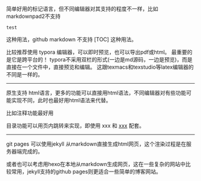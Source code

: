 简单好用的标记语言，但不同编辑器对其支持的程度不一样，比如markdownpad2不支持
```
test
```
这种用法，github markdown 不支持 [TOC] 这种用法。

比较推荐使用 typora 编辑器，可以即时预览，也可以导出pdf或html。
最重要的是它是跨平台的！
typora不采用双栏的形式(一边是md源码，一边是预览)，而是直接在一个文件中，直接预览和编辑。
这跟texmacs和texstudio等latex编辑器的不同是一样的。

---

原生支持 html语言，更多的功能可以直接用html语法，不同编辑器对有些功能可能实现不同，此时也最好用html语法来代替。

比如注释功能最好用  <!-- test -->

目录功能可以用页内跳转来实现，即使用 <span id="test">xxx</span> 和 [xxx](#test) 配套。

---

git pages 可以使用jekyll 从markdown直接生成html网页，这个渲染过程是在服务器端完成的。

或者也可以考虑用hexo在本地从markdown生成网页，这在一些复杂的网站中比较常用，jekyll支持的github pages则更适合一些简单的博客网站。

